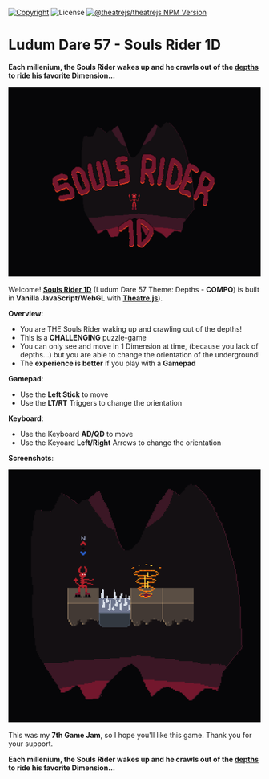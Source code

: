 [![Copyright](https://img.shields.io/badge/©-deformhead-white.svg)](https://github.com/deformhead) ![License](https://img.shields.io/badge/license-UNLICENSED-blue.svg) [![@theatrejs/theatrejs NPM Version](https://img.shields.io/badge/@theatrejs/theatrejs-v1.15.0-blue)](https://www.npmjs.com/package/@theatrejs/theatrejs/v/1.15.0)

# Ludum Dare 57 - Souls Rider 1D

**Each millenium, the Souls Rider wakes up and he crawls out of the [depths](https://ldjam.com/events/ludum-dare/57/souls-rider-1d) to ride his favorite Dimension...**

![Souls Rider 1D](./documentation/preview.png)

Welcome! [**Souls Rider 1D**](https://ldjam.com/events/ludum-dare/57/souls-rider-1d) (Ludum Dare 57 Theme: Depths - **COMPO**) is built in **Vanilla JavaScript/WebGL** with [**Theatre.js**](https://github.com/theatrejs)).

**Overview**:

- You are THE Souls Rider waking up and crawling out of the depths!
- This is a **CHALLENGING** puzzle-game
- You can only see and move in 1 Dimension at time, (because you lack of depths...) but you are able to change the orientation of the underground!
- The **experience is better** if you play with a **Gamepad**

**Gamepad**:

- Use the **Left Stick** to move
- Use the **LT/RT** Triggers to change the orientation

**Keyboard**:

- Use the Keyboard **AD/QD** to move
- Use the Keyoard **Left/Right** Arrows to change the orientation

**Screenshots**:

![screenshot-001](./documentation/screenshot-001.png)

This was my **7th Game Jam**, so I hope you'll like this game. Thank you for your support.

**Each millenium, the Souls Rider wakes up and he crawls out of the [depths](https://ldjam.com/events/ludum-dare/57/souls-rider-1d) to ride his favorite Dimension...**
